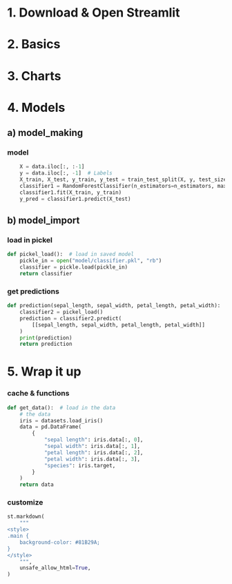 # 1. Download & Open Streamlit

# 2. Basics

# 3. Charts

# 4. Models 

## a) model_making
### model
```python
    X = data.iloc[:, :-1]
    y = data.iloc[:, -1]  # Labels
    X_train, X_test, y_train, y_test = train_test_split(X, y, test_size=0.3)
    classifier1 = RandomForestClassifier(n_estimators=n_estimators, max_depth=max_depth)
    classifier1.fit(X_train, y_train)
    y_pred = classifier1.predict(X_test)
```

## b) model_import
### load in pickel
```python
def pickel_load():  # load in saved model
    pickle_in = open("model/classifier.pkl", "rb")
    classifier = pickle.load(pickle_in)
    return classifier
```
### get predictions
```python
def prediction(sepal_length, sepal_width, petal_length, petal_width):
    classifier2 = pickel_load()
    prediction = classifier2.predict(
        [[sepal_length, sepal_width, petal_length, petal_width]]
    )
    print(prediction)
    return prediction
```


# 5. Wrap it up
### cache & functions
```python
def get_data():  # load in the data
    # the data
    iris = datasets.load_iris()
    data = pd.DataFrame(
        {
            "sepal length": iris.data[:, 0],
            "sepal width": iris.data[:, 1],
            "petal length": iris.data[:, 2],
            "petal width": iris.data[:, 3],
            "species": iris.target,
        }
    )
    return data
```

### customize
```python
st.markdown(
    """
<style>
.main {
    background-color: #81B29A;
}
</style>
    """,
    unsafe_allow_html=True,
)
```